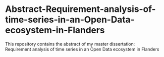 # Abstract-Requirement-analysis-of-time-series-in-an-Open-Data-ecosystem-in-Flanders
This repository contains the abstract of my master dissertation: Requirement analysis of time series in an Open Data ecosystem in Flanders
